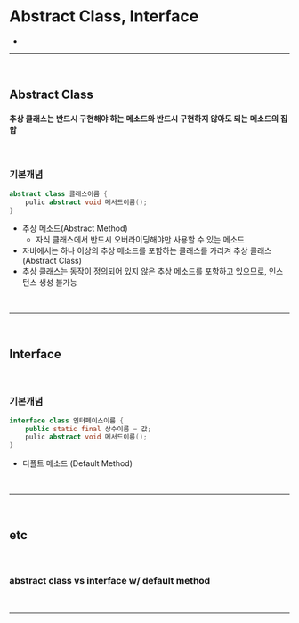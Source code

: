 # Abstract Class, Interface
> 
* 

<hr>
<br>

## Abstract Class
#### 추상 클래스는 반드시 구현해야 하는 메소드와 반드시 구현하지 않아도 되는 메소드의 집합 

<br>

### 기본개념
```java
abstract class 클래스이름 {
	pulic abstract void 메서드이름();
}
```
* 추상 메소드(Abstract Method)
  * 자식 클래스에서 반드시 오버라이딩해야만 사용할 수 있는 메소드
* 자바에서는 하나 이상의 추상 메소드를 포함하는 클래스를 가리켜 추상 클래스(Abstract Class)
* 추상 클래스는 동작이 정의되어 있지 않은 추상 메소드를 포함하고 있으므로, 인스턴스 생성 불가능

<br>
<hr>
<br>

## Interface 
#### 

<br>

### 기본개념
```java
interface class 인터페이스이름 {
	public static final 상수이름 = 값;
	pulic abstract void 메서드이름();
}
```
* 디폴트 메소드 (Default Method)
  
<br>
<hr>
<br>

## etc
#### 

<br>

### abstract class vs interface w/ default method

<br>
<hr>
<br>
